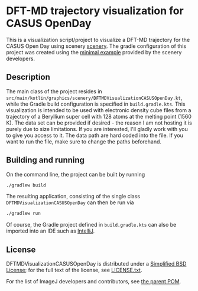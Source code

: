 # DFT-MD trajectory visualization for CASUS OpenDay

This is a visualization script/project to visualize a DFT-MD trajectory for the CASUS Open Day using scenery [scenery](https://scenery.graphics).
The gradle configuration of this project was created using the [minimal example](https://github.com/scenerygraphics/minimal-scenery-example-project) provided by the scenery developers.

## Description

The main class of the project resides in `src/main/kotlin/graphics/scenery/DFTMDVisualizationCASUSOpenDay.kt`, while the Gradle build configuration is specified in `build.gradle.kts`.
This visualization is intended to be used with electronic density cube files from a trajectory of a Beryllium super cell with 128 atoms at the melting point (1560 K). The data set can be provided if desired - the reason I am not hosting it is purely due to size limitations. If you are interested, I'll gladly work with you to give you access to it.
The data path are hard coded into the file. If you want to run the file, make sure to change the paths beforehand. 

## Building and running

On the command line, the project can be built by running
```bash
./gradlew build
```

The resulting application, consisting of the single class `DFTMDVisualizationCASUSOpenDay` can then be run via
```bash
./gradlew run
```

Of course, the Gradle project defined in `build.gradle.kts` can also be imported into an IDE such as [IntelliJ](https://www.jetbrains.com/idea).

## License

DFTMDVisualizationCASUSOpenDay is distributed under a
[Simplified BSD License](http://en.wikipedia.org/wiki/BSD_licenses);
for the full text of the license, see
[LICENSE.txt](https://github.com/imagej/imagej/blob/master/LICENSE.txt).

For the list of ImageJ developers and contributors, see
[the parent POM](https://github.com/imagej/pom-imagej/blob/master/pom.xml).

